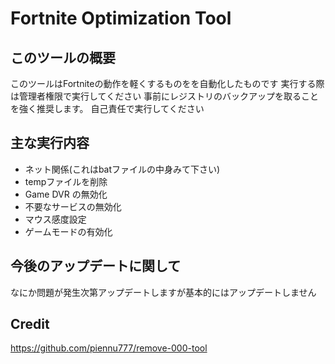 # Fortnite Optimization Tool

## このツールの概要
このツールはFortniteの動作を軽くするものをを自動化したものです
実行する際は管理者権限で実行してください
事前にレジストリのバックアップを取ることを強く推奨します。
自己責任で実行してください

## 主な実行内容
- ネット関係(これはbatファイルの中身みて下さい)
- tempファイルを削除
- Game DVR の無効化
- 不要なサービスの無効化
- マウス感度設定
- ゲームモードの有効化

## 今後のアップデートに関して
なにか問題が発生次第アップデートしますが基本的にはアップデートしません

## Credit
https://github.com/piennu777/remove-000-tool
